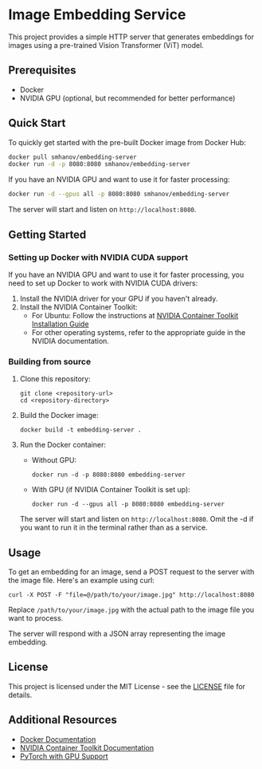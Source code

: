 # Image Embedding Service

This project provides a simple HTTP server that generates embeddings for images using a pre-trained Vision Transformer (ViT) model.

## Prerequisites

- Docker
- NVIDIA GPU (optional, but recommended for better performance)

## Quick Start

To quickly get started with the pre-built Docker image from Docker Hub:

```bash
docker pull smhanov/embedding-server
docker run -d -p 8080:8080 smhanov/embedding-server
```

If you have an NVIDIA GPU and want to use it for faster processing:

```bash
docker run -d --gpus all -p 8080:8080 smhanov/embedding-server
```

The server will start and listen on `http://localhost:8080`.

## Getting Started

### Setting up Docker with NVIDIA CUDA support

If you have an NVIDIA GPU and want to use it for faster processing, you need to set up Docker to work with NVIDIA CUDA drivers:

1. Install the NVIDIA driver for your GPU if you haven't already.
2. Install the NVIDIA Container Toolkit:
   - For Ubuntu: Follow the instructions at [NVIDIA Container Toolkit Installation Guide](https://docs.nvidia.com/datacenter/cloud-native/container-toolkit/install-guide.html#docker)
   - For other operating systems, refer to the appropriate guide in the NVIDIA documentation.

### Building from source

1. Clone this repository:
   ```
   git clone <repository-url>
   cd <repository-directory>
   ```

2. Build the Docker image:
   ```
   docker build -t embedding-server .
   ```

3. Run the Docker container:
   - Without GPU:
     ```
     docker run -d -p 8080:8080 embedding-server
     ```
   - With GPU (if NVIDIA Container Toolkit is set up):
     ```
     docker run -d --gpus all -p 8080:8080 embedding-server
     ```

   The server will start and listen on `http://localhost:8080`. Omit the -d if you want to run it in the terminal rather than as a service.

## Usage

To get an embedding for an image, send a POST request to the server with the image file. Here's an example using curl:

```
curl -X POST -F "file=@/path/to/your/image.jpg" http://localhost:8080
```

Replace `/path/to/your/image.jpg` with the actual path to the image file you want to process.

The server will respond with a JSON array representing the image embedding.

## License

This project is licensed under the MIT License - see the [LICENSE](LICENSE) file for details.

## Additional Resources

- [Docker Documentation](https://docs.docker.com/)
- [NVIDIA Container Toolkit Documentation](https://docs.nvidia.com/datacenter/cloud-native/container-toolkit/overview.html)
- [PyTorch with GPU Support](https://pytorch.org/get-started/locally/)
